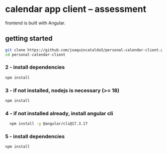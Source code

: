 # calendar app client – assessment
frontend is built with Angular.

## getting started
```bash
git clone https://github.com/joaquincataldo3/personal-calendar-client.git
cd personal-calendar-client
```

### 2 - install dependencies
```bash
npm install
```

### 3 - if not installed, nodejs is necessary (>= 18)
```bash
npm install
```

### 4 - if not installed already, install angular cli
```bash
  npm install -g @angular/cli@17.3.17
```

### 5 - install dependencies
```bash
npm install
```
